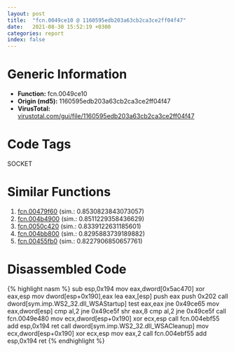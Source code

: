 ```yaml
---
layout: post
title:  "fcn.0049ce10 @ 1160595edb203a63cb2ca3ce2ff04f47"
date:   2021-08-30 15:52:19 +0300
categories: report
index: false
---
```


# Generic Information
- **Function:** fcn.0049ce10
- **Origin (md5):** 1160595edb203a63cb2ca3ce2ff04f47
- **VirusTotal:** [virustotal.com/gui/file/1160595edb203a63cb2ca3ce2ff04f47][virustotal_ref]

# Code Tags
<span class="tag" id="SOCKET">SOCKET</span>


# Similar Functions

1. [fcn.00479f60][similar_1_ref] (sim.: 0.8530823843073057)
2. [fcn.004b4900][similar_2_ref] (sim.: 0.8511229358436629)
3. [fcn.0050c420][similar_3_ref] (sim.: 0.8339122631185601)
4. [fcn.004bb800][similar_4_ref] (sim.: 0.8295883739189882)
5. [fcn.00455fb0][similar_5_ref] (sim.: 0.8227906850657761)


# Disassembled Code

{% highlight nasm %}
sub esp,0x194
mov eax,dword[0x5ac470]
xor eax,esp
mov dword[esp+0x190],eax
lea eax,[esp]
push eax
push 0x202
call dword[sym.imp.WS2_32.dll_WSAStartup]
test eax,eax
jne 0x49ce65
mov eax,dword[esp]
cmp al,2
jne 0x49ce5f
shr eax,8
cmp al,2
jne 0x49ce5f
call fcn.0049e480
mov ecx,dword[esp+0x190]
xor ecx,esp
call fcn.004ebf55
add esp,0x194
ret 
call dword[sym.imp.WS2_32.dll_WSACleanup]
mov ecx,dword[esp+0x190]
xor ecx,esp
mov eax,2
call fcn.004ebf55
add esp,0x194
ret 
{% endhighlight %}


[similar_1_ref]: /report/fcn.00479f60@be7fba7cc724acf4ae2900d99e0fc9c3
[similar_2_ref]: /report/fcn.004b4900@279a61b1e76da49531f1f16fd1102a2d
[similar_3_ref]: /report/fcn.0050c420@17d73cbafe6dd96dd6f2291fab06fbb5
[similar_4_ref]: /report/fcn.004bb800@1160595edb203a63cb2ca3ce2ff04f47
[similar_5_ref]: /report/fcn.00455fb0@a4175bd1311845689d3bca41d1d095ff
[virustotal_ref]: https://www.virustotal.com/gui/file/1160595edb203a63cb2ca3ce2ff04f47